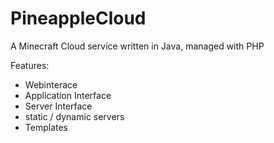 # PineappleCloud
A Minecraft Cloud service written in Java, managed with PHP

Features:
 - Webinterace
 - Application Interface
 - Server Interface
 - static / dynamic servers
 - Templates